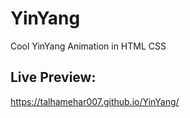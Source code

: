 # YinYang
Cool YinYang Animation in  HTML CSS

## Live Preview:
https://talhamehar007.github.io/YinYang/
